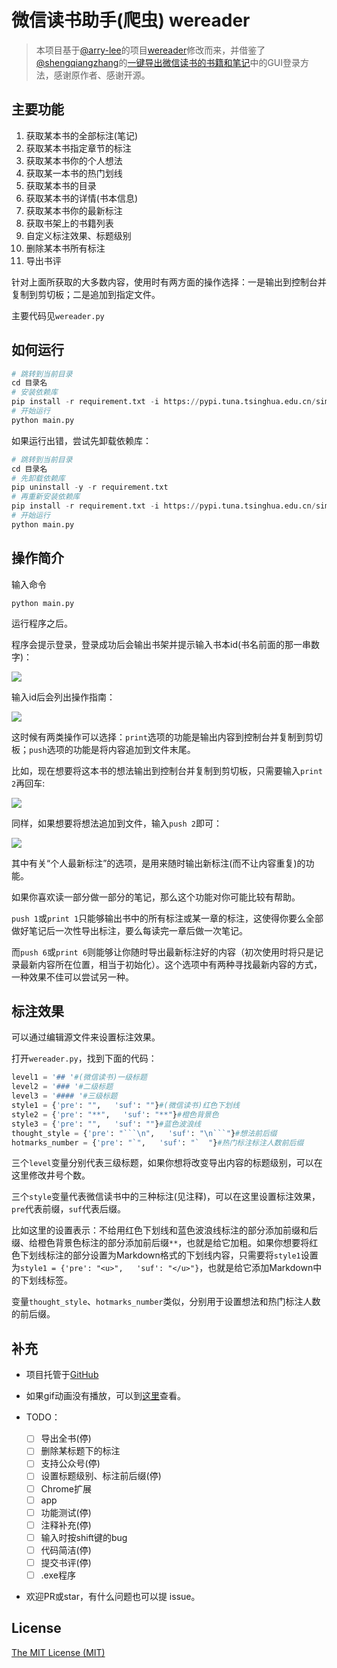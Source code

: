 # 微信读书助手(爬虫) wereader

> 本项目基于[@arry-lee](https://github.com/arry-lee)的项目[wereader](https://github.com/arry-lee/wereader/issues/20)修改而来，并借鉴了[@shengqiangzhang](https://github.com/shengqiangzhang)的[一键导出微信读书的书籍和笔记](https://github.com/shengqiangzhang/examples-of-web-crawlers/tree/master/12.一键导出微信读书的书籍和笔记)中的GUI登录方法，感谢原作者、感谢开源。

## 主要功能

1. 获取某本书的全部标注(笔记)
2. 获取某本书指定章节的标注
3. 获取某本书你的个人想法
4. 获取某一本书的热门划线
5. 获取某本书的目录
6. 获取某本书的详情(书本信息)
7. 获取某本书你的最新标注
8. 获取书架上的书籍列表
9. 自定义标注效果、标题级别
10. 删除某本书所有标注
11. 导出书评

针对上面所获取的大多数内容，使用时有两方面的操作选择：一是输出到控制台并复制到剪切板；二是追加到指定文件。

主要代码见`wereader.py`

## 如何运行

```python
# 跳转到当前目录
cd 目录名
# 安装依赖库
pip install -r requirement.txt -i https://pypi.tuna.tsinghua.edu.cn/simple
# 开始运行
python main.py
```

如果运行出错，尝试先卸载依赖库：

```python
# 跳转到当前目录
cd 目录名
# 先卸载依赖库
pip uninstall -y -r requirement.txt
# 再重新安装依赖库
pip install -r requirement.txt -i https://pypi.tuna.tsinghua.edu.cn/simple
# 开始运行
python main.py
```

## 操作简介

输入命令

```
python main.py
```

运行程序之后。

程序会提示登录，登录成功后会输出书架并提示输入书本id(书名前面的那一串数字)：

![](https://img2020.cnblogs.com/blog/1934175/202005/1934175-20200511212839422-1766996009.gif)

输入id后会列出操作指南：

![](https://img2020.cnblogs.com/blog/1934175/202005/1934175-20200511212905982-1293929952.png)

这时候有两类操作可以选择：`print`选项的功能是输出内容到控制台并复制到剪切板；`push`选项的功能是将内容追加到文件末尾。

比如，现在想要将这本书的想法输出到控制台并复制到剪切板，只需要输入`print 2`再回车:

![](https://img2020.cnblogs.com/blog/1934175/202005/1934175-20200511212918007-526172681.gif)

同样，如果想要将想法追加到文件，输入`push 2`即可：

![](https://img2020.cnblogs.com/blog/1934175/202005/1934175-20200511212927327-461054829.gif)

其中有关“个人最新标注”的选项，是用来随时输出新标注(而不让内容重复)的功能。

如果你喜欢读一部分做一部分的笔记，那么这个功能对你可能比较有帮助。

`push 1`或`print 1`只能够输出书中的所有标注或某一章的标注，这使得你要么全部做好笔记后一次性导出标注，要么每读完一章后做一次笔记。

而`push 6`或`print 6`则能够让你随时导出最新标注好的内容（初次使用时将只是记录最新内容所在位置，相当于初始化）。这个选项中有两种寻找最新内容的方式，一种效果不佳可以尝试另一种。

## 标注效果

可以通过编辑源文件来设置标注效果。

打开`wereader.py`，找到下面的代码：

```python
level1 = '## '#(微信读书)一级标题
level2 = '### '#二级标题
level3 = '#### '#三级标题
style1 = {'pre': "",   'suf': ""}#(微信读书)红色下划线
style2 = {'pre': "**",   'suf': "**"}#橙色背景色
style3 = {'pre': "",   'suf': ""}#蓝色波浪线
thought_style = {'pre': "```\n",   'suf': "\n```"}#想法前后缀
hotmarks_number = {'pre': "`",   'suf': "`  "}#热门标注标注人数前后缀
```

三个`level`变量分别代表三级标题，如果你想将改变导出内容的标题级别，可以在这里修改井号个数。

三个`style`变量代表微信读书中的三种标注(见注释)，可以在这里设置标注效果，`pre`代表前缀，`suf`代表后缀。

比如这里的设置表示：不给用红色下划线和蓝色波浪线标注的部分添加前缀和后缀、给橙色背景色标注的部分添加前后缀`**`，也就是给它加粗。如果你想要将红色下划线标注的部分设置为Markdown格式的下划线内容，只需要将`style1`设置为`style1 = {'pre': "<u>",   'suf': "</u>"}`，也就是给它添加Markdown中的下划线标签。

变量`thought_style`、`hotmarks_number`类似，分别用于设置想法和热门标注人数的前后缀。

## 补充

- 项目托管于[GitHub](https://github.com/liuhao326/pythontools/tree/master/wereader)
- 如果gif动画没有播放，可以到[这里](https://www.cnblogs.com/Higurashi-kagome/p/12872060.html)查看。

- TODO：

  - [ ] 导出全书(停)
  - [ ] 删除某标题下的标注
  - [ ] 支持公众号(停)
  - [ ] 设置标题级别、标注前后缀(停)
  - [ ] Chrome扩展
  - [ ] app
  - [ ] 功能测试(停)
  - [ ] 注释补充(停)
  - [ ] 输入时按shift键的bug
  - [ ] 代码简洁(停)
  - [ ] 提交书评(停)
  - [ ] .exe程序

- 欢迎PR或star，有什么问题也可以提 issue。

## License

[The MIT License (MIT)](http://opensource.org/licenses/MIT)

